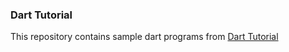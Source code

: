 ### Dart Tutorial
This repository contains sample dart programs from [Dart Tutorial](https://dart-tutorial.com)